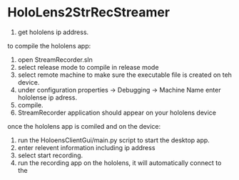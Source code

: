 # HoloLens2StrRecStreamer
1. get hololens ip address.

to compile the hololens app:
  1. open StreamRecorder.sln
  2. select release mode to compile in release mode
  3. select remote machine to make sure the executable file is created on teh device.
  4. under configuration properties -> Debugging -> Machine Name enter hololense ip adress.
  5. compile.
  6. StreamRecorder application should appear on your hololens device
  
  
 once the hololens app is comiled and on the device:
  1. run the HoloensClientGui/main.py script to start the desktop app.
  2. enter relevent information including ip address
  3. select start recording.
  4. run the recording app on the hololens, it will automatically connect to the 
